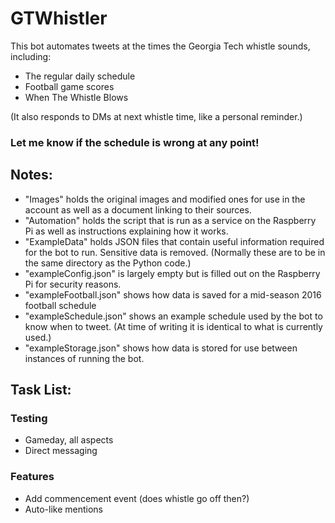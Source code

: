 # GTWhistler #
This bot automates tweets at the times the Georgia Tech whistle sounds, including:
* The regular daily schedule
* Football game scores
* When The Whistle Blows

(It also responds to DMs at next whistle time, like a personal reminder.)

### Let me know if the schedule is wrong at any point! ###

## Notes: ##

* "Images" holds the original images and modified ones for use in the account as well as a document linking to their sources.
* "Automation" holds the script that is run as a service on the Raspberry Pi as well as instructions explaining how it works.
* "ExampleData" holds JSON files that contain useful information required for the bot to run. Sensitive data is removed. (Normally these are to be in the same directory as the Python code.)
 * "exampleConfig.json" is largely empty but is filled out on the Raspberry Pi for security reasons.
 * "exampleFootball.json" shows how data is saved for a mid-season 2016 football schedule
 * "exampleSchedule.json" shows an example schedule used by the bot to know when to tweet. (At time of writing it is identical to what is currently used.)
 * "exampleStorage.json" shows how data is stored for use between instances of running the bot.

## Task List: ##

### Testing ###
* Gameday, all aspects
* Direct messaging

### Features ###
* Add commencement event (does whistle go off then?)
* Auto-like mentions
